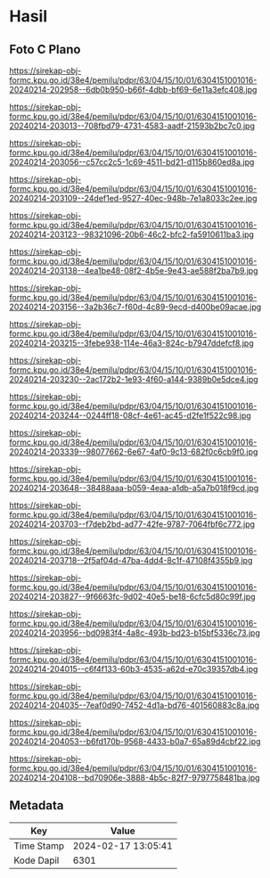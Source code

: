 # Hasil

## Foto C Plano

https://sirekap-obj-formc.kpu.go.id/38e4/pemilu/pdpr/63/04/15/10/01/6304151001016-20240214-202958--6db0b950-b66f-4dbb-bf69-6e11a3efc408.jpg

https://sirekap-obj-formc.kpu.go.id/38e4/pemilu/pdpr/63/04/15/10/01/6304151001016-20240214-203013--708fbd79-4731-4583-aadf-21593b2bc7c0.jpg

https://sirekap-obj-formc.kpu.go.id/38e4/pemilu/pdpr/63/04/15/10/01/6304151001016-20240214-203056--c57cc2c5-1c69-4511-bd21-d115b860ed8a.jpg

https://sirekap-obj-formc.kpu.go.id/38e4/pemilu/pdpr/63/04/15/10/01/6304151001016-20240214-203109--24def1ed-9527-40ec-948b-7e1a8033c2ee.jpg

https://sirekap-obj-formc.kpu.go.id/38e4/pemilu/pdpr/63/04/15/10/01/6304151001016-20240214-203123--98321096-20b6-46c2-bfc2-fa5910611ba3.jpg

https://sirekap-obj-formc.kpu.go.id/38e4/pemilu/pdpr/63/04/15/10/01/6304151001016-20240214-203138--4ea1be48-08f2-4b5e-9e43-ae588f2ba7b9.jpg

https://sirekap-obj-formc.kpu.go.id/38e4/pemilu/pdpr/63/04/15/10/01/6304151001016-20240214-203156--3a2b36c7-f60d-4c89-9ecd-d400be09acae.jpg

https://sirekap-obj-formc.kpu.go.id/38e4/pemilu/pdpr/63/04/15/10/01/6304151001016-20240214-203215--3febe938-114e-46a3-824c-b7947ddefcf8.jpg

https://sirekap-obj-formc.kpu.go.id/38e4/pemilu/pdpr/63/04/15/10/01/6304151001016-20240214-203230--2ac172b2-1e93-4f60-a144-9389b0e5dce4.jpg

https://sirekap-obj-formc.kpu.go.id/38e4/pemilu/pdpr/63/04/15/10/01/6304151001016-20240214-203244--0244ff18-08cf-4e61-ac45-d2fe1f522c98.jpg

https://sirekap-obj-formc.kpu.go.id/38e4/pemilu/pdpr/63/04/15/10/01/6304151001016-20240214-203339--98077662-6e67-4af0-9c13-682f0c6cb9f0.jpg

https://sirekap-obj-formc.kpu.go.id/38e4/pemilu/pdpr/63/04/15/10/01/6304151001016-20240214-203648--38488aaa-b059-4eaa-a1db-a5a7b018f9cd.jpg

https://sirekap-obj-formc.kpu.go.id/38e4/pemilu/pdpr/63/04/15/10/01/6304151001016-20240214-203703--f7deb2bd-ad77-42fe-9787-7064fbf6c772.jpg

https://sirekap-obj-formc.kpu.go.id/38e4/pemilu/pdpr/63/04/15/10/01/6304151001016-20240214-203718--2f5af04d-47ba-4dd4-8c1f-47108f4355b9.jpg

https://sirekap-obj-formc.kpu.go.id/38e4/pemilu/pdpr/63/04/15/10/01/6304151001016-20240214-203827--9f6663fc-9d02-40e5-be18-6cfc5d80c99f.jpg

https://sirekap-obj-formc.kpu.go.id/38e4/pemilu/pdpr/63/04/15/10/01/6304151001016-20240214-203956--bd0983f4-4a8c-493b-bd23-b15bf5336c73.jpg

https://sirekap-obj-formc.kpu.go.id/38e4/pemilu/pdpr/63/04/15/10/01/6304151001016-20240214-204015--c6f4f133-60b3-4535-a62d-e70c39357db4.jpg

https://sirekap-obj-formc.kpu.go.id/38e4/pemilu/pdpr/63/04/15/10/01/6304151001016-20240214-204035--7eaf0d90-7452-4d1a-bd76-401560883c8a.jpg

https://sirekap-obj-formc.kpu.go.id/38e4/pemilu/pdpr/63/04/15/10/01/6304151001016-20240214-204053--b6fd170b-9568-4433-b0a7-65a89d4cbf22.jpg

https://sirekap-obj-formc.kpu.go.id/38e4/pemilu/pdpr/63/04/15/10/01/6304151001016-20240214-204108--bd70906e-3888-4b5c-82f7-9797758481ba.jpg


## Metadata

| Key        | Value               |
| ---------- | ------------------- |
| Time Stamp | 2024-02-17 13:05:41 |
| Kode Dapil | 6301                |



